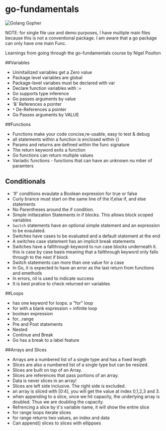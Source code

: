# go-fundamentals  
![Golang Gopher](https://golang.org/doc/gopher/bumper640x360.png)  

NOTE: for single file use and demo purposes, I have multiple main files because this is not a conventional package. I am aware that a go package can only have one main Func.

Learnings from going through the go-fundamentals course by Nigel Poulton

##Variables  
-  Uninitailized variables get a Zero value
-  Package level variables are global
-  Package-level variabes must be declared with var
-  Declare function variables with :=
-  Go supports type inference
-  Go passes arguments by value
- '&' References a pointer
-  `*` De-References a pointer
- Go Passes arguments by VALUE


##Functions  
- Functions make your code concise,re-usable, easy to test & debug
- all statements within a function is enclosed within {}
-  Params and returns are defined within the func signature
-  The return keyword exits a function
- Go functions can return multiple values
- Variadic functions - functions that can have an unknown nu
mber of paramters


## Conditionals  
- 'If' conditions evaulate a Boolean expression for true or false
- Curly brance must start on the same line of the if,else if, and else statements
- No Parentheses around the if condition.
-  Simple initlaization Statements in if blocks. This allows block scoped variables
- `Switch` statements have an optional simple statement and an expression to be evaulated.
-  Switches have cases to be evaluated and a default statement at the end
- A switches case statement has an implicit break statements
- Switches have a fallthrough keyword to run case blocks underneath it. this is case by case basis meaning that a fallthrough keyword only falls through to the next if block
- Switch statements can more than one value for a case
- In Go, it is expected to have an error as the last return from functions and emethods
- In errors, nil is used to indicate success
- It is best pratice to check returned err variables

##Loops
- has one keyword for loops. a "for" loop
- for with a blank expression = infinite loop
- boolean expression
- for...range
- Pre and Post statements
- Nested
- Continue and Break
- Go has a break to a label feature

##Arrays and Slices
- Arrays are a numbered list of a single type and has a fixed length
- Slices are also a numbered list of a single type but can be resized.
- Slices are built on top of an Array.
- Slices are references that pass portions of an array. 
- Data is never slices in an array!
- Slices are left side inclusive. The right side is excluded.
- an array is sliced with [0:4], you will get the value at index 0,1,2,3 and 3.
- when appending to a slice, once we hit capacity, the underlying array is doubled. Thus we are doubling the capacity.
- Refrencing a slice by it's variable name, it will show the entire slice
- for range loops iterate slices
- for range returns two values, an index and data
- Can append() slices to slices with ellippses

